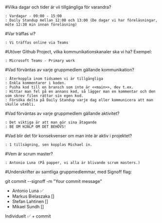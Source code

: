 #Vilka dagar och tider är vii tillgängliga för varandra?

    : Vardagar - 09:00 - 15:00
    : Daily Standup mellan 12:00 och 13:00 (De dagar vi har föreläsningar, möte 12:30 min innan föreläsning)

#Var träffas vi?

    : Vi träffas online via Teams

#Utöver Github Project, vilka kommunikationskanaler ska vi ha? Exempel:

    : Microsoft Teams - Primary work

#Vad förväntas av varje gruppmedlem gällande kommunikation?

    : Återkoppla inom tidsamen vi är tillgängliga
    : Enkla kommentarer i koden.
    : Pusha kod till en bransch som inte är <<main>>, dev t.ex.
    : Hittar man fel på en annans kod, så lägger man en kommentar och den som skrev filen rättar sin egen kod.
    : Försöka delta på Daily Standup varje dag eller kommunicera att man skulle utebli.

#Vad förväntas av varje gruppmedlem gällande aktivitet?

    : Det viktiga är att man gör sina åtagande
    : BE OM HJÄLP OM DET BEHÖVS!

#Vad blir det för konsekvenser om man inte är aktiv i projektet?

    : 1 tillsägning, sen kopplas Michael in.

#Vem är scrum master?

    : Antonio Luna (På papper, vi alla är blivande scrum masters.)

#Underskrifter av samtliga gruppmedlemmar, med Signoff flag:

git commit --signoff -m "Your commit message"

- Antonio Luna ✅
- Markus Bielaszaka []
- Stefan Lahtinen []
- Mikael Sundh []

Individuelt ✅ + commit
